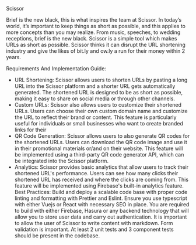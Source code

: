 Scissor

Brief is the new black, this is what inspires the team at Scissor. In today’s world, it’s important to keep things as short as possible, and this applies to more concepts than you may realize. From music, speeches, to wedding receptions, brief is the new black. Scissor is a simple tool which makes URLs as short as possible. Scissor thinks it can disrupt the URL shortening industry and give the likes of bit.ly and ow.ly a run for their money within 2 years.


Requirements And Implementation Guide:
- URL Shortening:
Scissor allows users to shorten URLs by pasting a long URL into the Scissor platform and a shorter URL gets automatically generated. The shortened URL is designed to be as short as possible, making it easy to share on social media or through other channels.
- Custom URLs:
Scissor also allows users to customize their shortened URLs. Users can choose their own custom domain name and customize the URL to reflect their brand or content. This feature is particularly useful for individuals or small businesses who want to create branded links for their 
- QR Code Generation:
Scissor allows users to also generate QR codes for the shortened URLs. Users can download the QR code image and use it in their promotional materials or/and on their website. This feature will be implemented using a third-party QR code generator API, which can be integrated into the Scissor platform.
- Analytics:
Scissor provides basic analytics that allow users to track their shortened URL's performance. Users can see how many clicks their shortened URL has received and where the clicks are coming from. This feature will be implemented using Firebase's built-in analytics feature.
Best Practices:
Build and deploy a scalable code base with proper code linting and formatting with Prettier and Eslint.
Ensure you use typescript with either Vuejs or React with necessary SEO in place.
You are required to build with either Firebase, Hasura or any backend technology that will allow you to store user data and carry out authentication.
It is important to allow the user of Scissor to write content with markdown.
Form validation is important.
At least 2 unit tests and 3 component tests should be present in the codebase.




